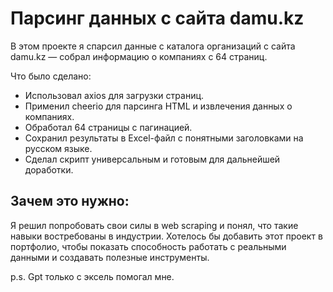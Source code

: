 
# Парсинг данных с сайта damu.kz
В этом проекте я спарсил данные с каталога организаций с сайта damu.kz — собрал информацию о компаниях с 64 страниц.

Что было сделано:

 - Использовал axios для загрузки страниц.
 - Применил cheerio для парсинга HTML и извлечения данных о компаниях.
 - Обработал 64 страницы с пагинацией.
 - Сохранил результаты в Excel-файл с понятными заголовками на русском
   языке.
 - Сделал скрипт универсальным и готовым для дальнейшей доработки.

## Зачем это нужно:
Я решил попробовать свои силы в web scraping и понял, что такие навыки востребованы в индустрии. Хотелось бы добавить этот проект в портфолио, чтобы показать способность работать с реальными данными и создавать полезные инструменты.

p.s. Gpt только с эксель помогал мне.
